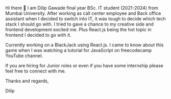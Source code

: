 Hi there 👋 I am Dilip Gawade final year BSc. IT student (2021-2024) from Mumbai University. After working as call center employee and Back office assistant when I decided to switch into IT, it was tough to decide which tech stack I should go with. I tried to gave a chance to my creative side and frontend development excited me. Plus React.js being the hot topic in frontend I decided to go with it.

Currently working on a BlackJack using React.js. I came to know about this game when I was watching a tutorial for JavaScript on freecodecamp YouTube channel.

If you are hiring for Junior roles or even if you have some internship please feel free to connect with me.

Thanks and regards,

Dilip

